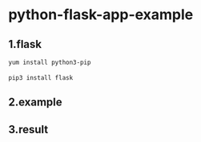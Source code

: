 # python-flask-app-example

## 1.flask
```yum install python3-pip```<br/><br/>
```pip3 install flask```
## 2.example

## 3.result
